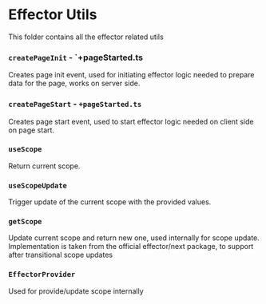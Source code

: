 # Effector Utils

This folder contains all the effector related utils

### `createPageInit` - `+pageStarted.ts

Creates page init event, used for initiating effector logic needed to prepare data for the page, works on server side.

### `createPageStart` - `+pageStarted.ts`

Creates page start event, used to start effector logic needed on client side on page start.

### `useScope`

Return current scope.

### `useScopeUpdate`

Trigger update of the current scope with the provided values.

### `getScope`

Update current scope and return new one, used internally for scope update. Implementation is taken from the official
effector/next package, to support after transitional scope updates

### `EffectorProvider`

Used for provide/update scope internally
